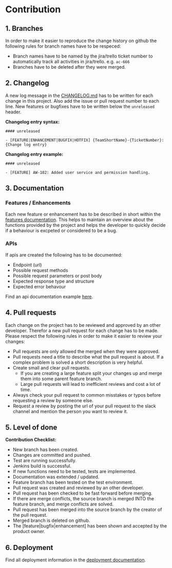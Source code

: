 # Contribution

## 1. Branches

In order to make it easier to reproduce the change history on github the following rules for branch names have to be respeced:

- Branch names have to be named by the jira/trello ticket number to automatically track all activities in jira/trello. e.g. `ac-666`
- Branches have to be deleted after they were merged.

## 2. Changelog

A new log message in the [CHANGELOG.md](../CHANGELOG.md) has to be written for each change in this project. Also add the issue or pull request number to each line.
New features or bugfixes have to be written below the `unreleased` header.

**Changelog entry syntax:**

```
#### unreleased

- [FEATURE|ENHANCEMENT|BUGFIX|HOTFIX] {TeamShortName}-{TicketNumber}: {Change log entry}
```

**Changelog entry example:**

```
#### unreleased

- [FEATURE] AW-102: Added user service and permission handling.
```

## 3. Documentation

### Features / Enhancements

Each new feature or enhancement has to be described in short within the [features documentation](features.md). This helps to maintain an overview about the functions provided by the project and helps the developer to quickly decide if a behaviour is excpeted or considered to be a bug.

### APIs

If apis are created the following has to be documented:

- Endpoint (url)
- Possible request methods
- Possible request parameters or post body
- Expected response type and structure
- Expected error behavour

Find an api documentation example [here](apis.md).

## 4. Pull requests

Each change on the project has to be reviewed and approved by an other developer. Therefor a new pull request for each change has to be made. Please respect the following rules in order to make it easier to review your changes:

- Pull requests are only allowed the merged when they were approved.
- Pull requests need a title to describe what the pull request is about. If a complex problem is solved a short description is very helpful.
- Create small and clear pull requests.
  - If you are creating a large feature split your changes up and merge them into some parent feature branch.
  - Large pull requests will lead to inefficient reviews and cost a lot of time.
- Always check your pull request to common misstakes or typos before requesting a review by someone else.
- Request a review by posting the url of your pull request to the slack channel and mention the person you want to review it.

## 5. Level of done

**Contribution Checklist:**

- New branch has been created.
- Changes are committed and pushed.
- Test are running successfully.
- Jenkins build is successful.
- If new functions need to be tested, tests are implemented.
- Documentation was extended / updated.
- Feature branch has been tested on the test environment.
- Pull request was created and reviewed by an other developer.
- Pull request has been checked to be fast forward before merging.
- If there are merge conflicts, the source branch is merged INTO the feature branch, and merge conflicts are solved.
- Pull request has been merged into the source branch by the creator of the pull request.
- Merged branch is deleted on github.
- The [feature|bugfix|enhancement] has been shown and accepted by the product owner.

## 6. Deployment

Find all deployment information in the [deployment documentation](deployment.md).
